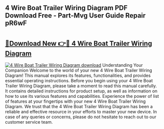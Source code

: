 ## 4 Wire Boat Trailer Wiring Diagram PDF Download Free - Part-Mvg User Guide Repair pR6wF

# <h2><a href="http://dfh718.blite.top/?on=4+Wire+Boat+Trailer+Wiring+Diagram">🔗Download New 👉🔴 4 Wire Boat Trailer Wiring Diagram</a></h2>

[![4 Wire Boat Trailer Wiring Diagram download](https://i.imgur.com/lujVjoI.png)](http://dfh718.blite.top/?on=4+Wire+Boat+Trailer+Wiring+Diagram)
Understanding Your Companion Welcome to the world of your new 4 Wire Boat Trailer Wiring Diagram! This manual explores its features, functionalities, and provides essential operating instructions. Before you begin using your 4 Wire Boat Trailer Wiring Diagram, please take a moment to read this manual carefully. It contains detailed instructions for product setup, as well as information on how to use its various features and capabilities. Experience the power of list of features at your fingertips with your new 4 Wire Boat Trailer Wiring Diagram. We trust that the 4 Wire Boat Trailer Wiring Diagram has been a reliable and effective resource in your efforts to master your new device. In case of any queries or concerns, please do not hesitate to reach out to our customer service team.
